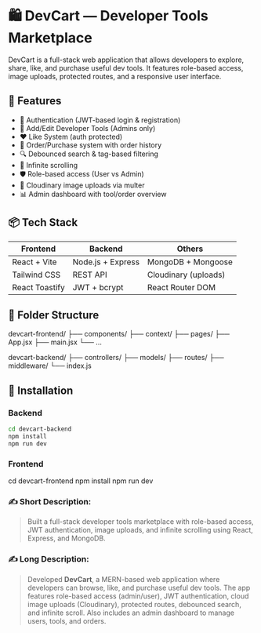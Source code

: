 # 🛍️ DevCart — Developer Tools Marketplace

DevCart is a full-stack web application that allows developers to explore, share, like, and purchase useful dev tools. It features role-based access, image uploads, protected routes, and a responsive user interface.

## 🚀 Features

- 🔐 Authentication (JWT-based login & registration)
- 🧾 Add/Edit Developer Tools (Admins only)
- ❤️ Like System (auth protected)
- 🛒 Order/Purchase system with order history
- 🔍 Debounced search & tag-based filtering
- 🔁 Infinite scrolling
- 🛡️ Role-based access (User vs Admin)
- 📂 Cloudinary image uploads via multer
- 📊 Admin dashboard with tool/order overview

## 📦 Tech Stack

| Frontend       | Backend           | Others               |
| -------------- | ----------------- | -------------------- |
| React + Vite   | Node.js + Express | MongoDB + Mongoose   |
| Tailwind CSS   | REST API          | Cloudinary (uploads) |
| React Toastify | JWT + bcrypt      | React Router DOM     |

## 📂 Folder Structure

devcart-frontend/
├── components/
├── context/
├── pages/
├── App.jsx
├── main.jsx
└── …

devcart-backend/
├── controllers/
├── models/
├── routes/
├── middleware/
└── index.js

## 🔧 Installation

### Backend

```bash
cd devcart-backend
npm install
npm run dev
```

### Frontend

cd devcart-frontend
npm install
npm run dev

### ✍️ Short Description:

> Built a full-stack developer tools marketplace with role-based access, JWT authentication, image uploads, and infinite scrolling using React, Express, and MongoDB.

### ✍️ Long Description:

> Developed **DevCart**, a MERN-based web application where developers can browse, like, and purchase useful dev tools. The app features role-based access (admin/user), JWT authentication, cloud image uploads (Cloudinary), protected routes, debounced search, and infinite scroll. Also includes an admin dashboard to manage users, tools, and orders.
